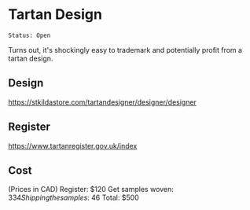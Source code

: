 # Tartan Design
```
Status: Open
```
Turns out, it's shockingly easy to trademark and potentially profit from a tartan design.

## Design
https://stkildastore.com/tartandesigner/designer/designer

## Register
https://www.tartanregister.gov.uk/index

## Cost
(Prices in CAD)
Register: $120
Get samples woven: $334
Shipping the samples: ~$46
Total: $500